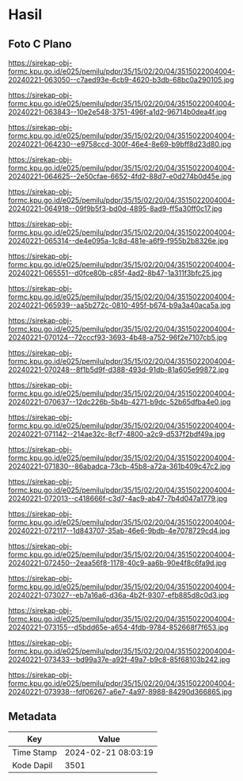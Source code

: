 # Hasil

## Foto C Plano

https://sirekap-obj-formc.kpu.go.id/e025/pemilu/pdpr/35/15/02/20/04/3515022004004-20240221-063050--c7aed93e-6cb9-4620-b3db-68bc0a290105.jpg

https://sirekap-obj-formc.kpu.go.id/e025/pemilu/pdpr/35/15/02/20/04/3515022004004-20240221-063843--10e2e548-3751-496f-a1d2-96714b0dea4f.jpg

https://sirekap-obj-formc.kpu.go.id/e025/pemilu/pdpr/35/15/02/20/04/3515022004004-20240221-064230--e9758ccd-300f-46e4-8e69-b9bff8d23d80.jpg

https://sirekap-obj-formc.kpu.go.id/e025/pemilu/pdpr/35/15/02/20/04/3515022004004-20240221-064625--2e50cfae-6652-4fd2-88d7-e0d274b0d45e.jpg

https://sirekap-obj-formc.kpu.go.id/e025/pemilu/pdpr/35/15/02/20/04/3515022004004-20240221-064918--09f9b5f3-bd0d-4895-8ad9-ff5a30ff0c17.jpg

https://sirekap-obj-formc.kpu.go.id/e025/pemilu/pdpr/35/15/02/20/04/3515022004004-20240221-065314--de4e095a-1c8d-481e-a6f9-f955b2b8326e.jpg

https://sirekap-obj-formc.kpu.go.id/e025/pemilu/pdpr/35/15/02/20/04/3515022004004-20240221-065551--d0fce80b-c85f-4ad2-8b47-1a311f3bfc25.jpg

https://sirekap-obj-formc.kpu.go.id/e025/pemilu/pdpr/35/15/02/20/04/3515022004004-20240221-065939--aa5b272c-0810-495f-b674-b9a3a40aca5a.jpg

https://sirekap-obj-formc.kpu.go.id/e025/pemilu/pdpr/35/15/02/20/04/3515022004004-20240221-070124--72cccf93-3693-4b48-a752-96f2e7107cb5.jpg

https://sirekap-obj-formc.kpu.go.id/e025/pemilu/pdpr/35/15/02/20/04/3515022004004-20240221-070248--8f1b5d9f-d388-493d-91db-81a605e99872.jpg

https://sirekap-obj-formc.kpu.go.id/e025/pemilu/pdpr/35/15/02/20/04/3515022004004-20240221-070637--12dc226b-5b4b-4271-b9dc-52b65dfba4e0.jpg

https://sirekap-obj-formc.kpu.go.id/e025/pemilu/pdpr/35/15/02/20/04/3515022004004-20240221-071142--214ae32c-8cf7-4800-a2c9-d537f2bdf49a.jpg

https://sirekap-obj-formc.kpu.go.id/e025/pemilu/pdpr/35/15/02/20/04/3515022004004-20240221-071830--86abadca-73cb-45b8-a72a-361b409c47c2.jpg

https://sirekap-obj-formc.kpu.go.id/e025/pemilu/pdpr/35/15/02/20/04/3515022004004-20240221-072013--c418666f-c3d7-4ac9-ab47-7b4d047a1779.jpg

https://sirekap-obj-formc.kpu.go.id/e025/pemilu/pdpr/35/15/02/20/04/3515022004004-20240221-072117--1d843707-35ab-46e6-9bdb-4e7078729cd4.jpg

https://sirekap-obj-formc.kpu.go.id/e025/pemilu/pdpr/35/15/02/20/04/3515022004004-20240221-072450--2eaa56f8-1178-40c9-aa6b-90e4f8c6fa9d.jpg

https://sirekap-obj-formc.kpu.go.id/e025/pemilu/pdpr/35/15/02/20/04/3515022004004-20240221-073027--eb7a16a6-d36a-4b2f-9307-efb885d8c0d3.jpg

https://sirekap-obj-formc.kpu.go.id/e025/pemilu/pdpr/35/15/02/20/04/3515022004004-20240221-073155--d5bdd65e-a654-4fdb-9784-852668f7f653.jpg

https://sirekap-obj-formc.kpu.go.id/e025/pemilu/pdpr/35/15/02/20/04/3515022004004-20240221-073433--bd99a37e-a92f-49a7-b9c8-85f68103b242.jpg

https://sirekap-obj-formc.kpu.go.id/e025/pemilu/pdpr/35/15/02/20/04/3515022004004-20240221-073938--fdf06267-a6e7-4a97-8988-84290d366865.jpg


## Metadata

| Key        | Value               |
| ---------- | ------------------- |
| Time Stamp | 2024-02-21 08:03:19 |
| Kode Dapil | 3501                |



